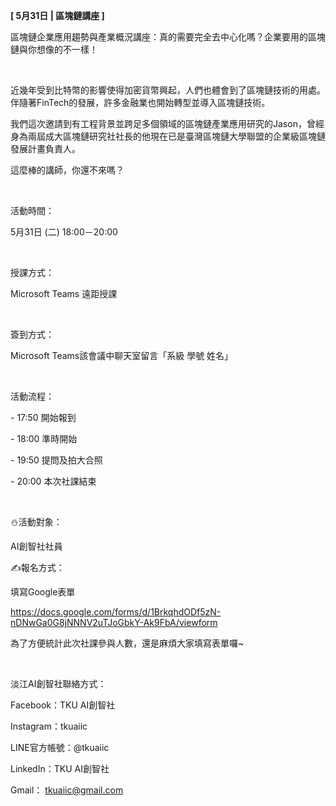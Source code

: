 **[ 5月31日 | 區塊鏈講座 ]**

區塊鏈企業應用趨勢與產業概況講座：真的需要完全去中心化嗎？企業要用的區塊鏈與你想像的不一樣！

&nbsp;

近幾年受到比特幣的影響使得加密貨幣興起，人們也體會到了區塊鏈技術的用處。伴隨著FinTech的發展，許多金融業也開始轉型並導入區塊鏈技術。

我們這次邀請到有工程背景並跨足多個領域的區塊鏈產業應用研究的Jason，曾經身為兩屆成大區塊鏈研究社社長的他現在已是臺灣區塊鏈大學聯盟的企業級區塊鏈發展計畫負責人。

這麼棒的講師，你還不來嗎？

&nbsp;

活動時間：

5月31日 (二) 18:00－20:00

&nbsp;

授課方式：

Microsoft Teams 遠距授課

&nbsp;

簽到方式：

Microsoft Teams該會議中聊天室留言「系級 學號 姓名」

&nbsp;

活動流程：

\- 17:50 開始報到

\- 18:00 準時開始

\- 19:50 提問及拍大合照

\- 20:00 本次社課結束

&nbsp;

⛄️活動對象：

AI創智社社員

✍️報名方式：

填寫Google表單

https://docs.google.com/forms/d/1BrkqhdODf5zN-nDNwGa0G8jNNNV2uTJoGbkY-Ak9FbA/viewform

為了方便統計此次社課參與人數，還是麻煩大家填寫表單囉~

&nbsp;

淡江AI創智社聯絡方式：

Facebook：TKU AI創智社

Instagram：tkuaiic

LINE官方帳號：@tkuaiic

LinkedIn：TKU AI創智社

Gmail： tkuaiic@gmail.com
